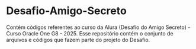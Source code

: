 # Desafio-Amigo-Secreto
Contém códigos referentes ao curso da Alura (Desafio do Amigo Secreto) - Curso Oracle One G8 - 2025.
Esse repositório contém o conjunto de arquivos e códigos que fazem parte do projeto do Desafio.